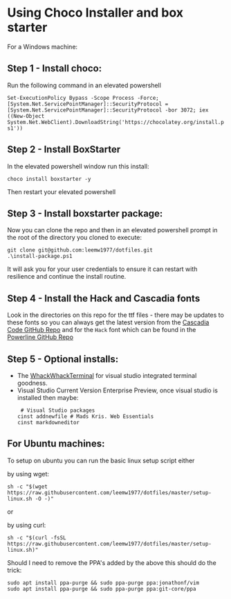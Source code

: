 # Using Choco Installer and box starter

For a Windows machine:

## Step 1 - Install choco:

Run the following command in an elevated powershell

`Set-ExecutionPolicy Bypass -Scope Process -Force; [System.Net.ServicePointManager]::SecurityProtocol = [System.Net.ServicePointManager]::SecurityProtocol -bor 3072; iex ((New-Object System.Net.WebClient).DownloadString('https://chocolatey.org/install.ps1'))`

## Step 2 - Install BoxStarter
In the elevated powershell window run this install:

`choco install boxstarter -y`

Then restart your elevated powershell

## Step 3 - Install boxstarter package:
Now you can clone the repo and then in an elevated powershell prompt in the root of the directory you cloned to execute:

```
git clone git@github.com:leemw1977/dotfiles.git
.\install-package.ps1 
```

It will ask you for your user credentials to ensure it can restart with resilience and continue the install routine.

## Step 4 - Install the Hack and Cascadia fonts
Look in the directories on this repo for the ttf files - there may be updates to these fonts so you can always get the latest version from the [Cascadia Code GitHub Repo](https://github.com/microsoft/cascadia-code/releases) and for the `Hack` font which can be found in the [Powerline GitHub Repo](https://github.com/powerline/fonts/tree/master/Hack)


## Step 5 - Optional installs:
* The [WhackWhackTerminal](https://marketplace.visualstudio.com/items?itemName=dos-cafe.WhackWhackTerminal) for visual studio integrated terminal goodness.
* Visual Studio Current Version Enterprise Preview, once visual studio is installed then maybe:
    ```
     # Visual Studio packages
    cinst addnewfile # Mads Kris. Web Essentials
    cinst markdowneditor
    ```


## For Ubuntu machines:
To setup on ubuntu you can run the basic linux setup script either

by using wget:

```shell
sh -c "$(wget https://raw.githubusercontent.com/leemw1977/dotfiles/master/setup-linux.sh -O -)"
```

or 

by using curl:

```shell
sh -c "$(curl -fsSL https://raw.githubusercontent.com/leemw1977/dotfiles/master/setup-linux.sh)"
```

Should I need to remove the PPA's added by the above this should do the trick:
```shell
sudo apt install ppa-purge && sudo ppa-purge ppa:jonathonf/vim
sudo apt install ppa-purge && sudo ppa-purge ppa:git-core/ppa
